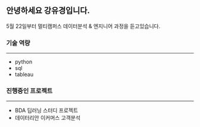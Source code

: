 ## 안녕하세요 강유경입니다.
5월 22일부터 멀티캠퍼스 데이터분석 & 엔지니어 과정을 듣고있습니다.
### 기술 역량
---
- python
- sql
- tableau

### 진행중인 프로젝트
---
- BDA 딥러닝 스터디 프로젝트
- 데이터리안 이커머스 고객분석
